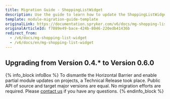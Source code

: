 ```yaml
---
title: Migration Guide - ShoppingListWidget
description: Use the guide to learn how to update the ShoppingListWidget module.
template: module-migration-guide-template
originalLink: https://documentation.spryker.com/v6/docs/mg-shopping-list-widget
originalArticleId: f7089e49-bace-424b-8046-220edb41436b
redirect_from:
  - /v6/docs/mg-shopping-list-widget
  - /v6/docs/en/mg-shopping-list-widget
---
```


## Upgrading from Version 0.4.* to Version 0.6.0

{% info_block infoBox %}
To dismantle the Horizontal Barrier and enable partial module updates on projects, a Technical Release took place. Public API of source and target major versions are equal. No migration efforts are required. Please [contact us](https://spryker.com/en/support/) if you have any questions.
{% endinfo_block %}
